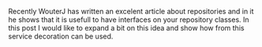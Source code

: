 
Recently WouterJ has written an excelent article about repositories and in it he shows that it is usefull to have interfaces on your repository classes. In this post I would like to expand a bit on this idea and show how from this service decoration can be used.
